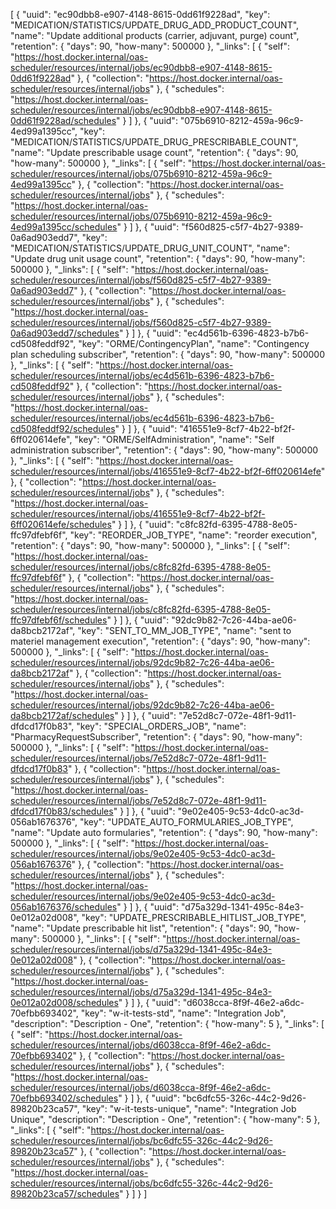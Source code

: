 [
  {
    "uuid": "ec90dbb8-e907-4148-8615-0dd61f9228ad",
    "key": "MEDICATION/STATISTICS/UPDATE_DRUG_ADD_PRODUCT_COUNT",
    "name": "Update additional products (carrier, adjuvant, purge) count",
    "retention": {
      "days": 90,
      "how-many": 500000
    },
    "_links": [
      {
        "self": "https://host.docker.internal/oas-scheduler/resources/internal/jobs/ec90dbb8-e907-4148-8615-0dd61f9228ad"
      },
      {
        "collection": "https://host.docker.internal/oas-scheduler/resources/internal/jobs"
      },
      {
        "schedules": "https://host.docker.internal/oas-scheduler/resources/internal/jobs/ec90dbb8-e907-4148-8615-0dd61f9228ad/schedules"
      }
    ]
  },
  {
    "uuid": "075b6910-8212-459a-96c9-4ed99a1395cc",
    "key": "MEDICATION/STATISTICS/UPDATE_DRUG_PRESCRIBABLE_COUNT",
    "name": "Update prescribable usage count",
    "retention": {
      "days": 90,
      "how-many": 500000
    },
    "_links": [
      {
        "self": "https://host.docker.internal/oas-scheduler/resources/internal/jobs/075b6910-8212-459a-96c9-4ed99a1395cc"
      },
      {
        "collection": "https://host.docker.internal/oas-scheduler/resources/internal/jobs"
      },
      {
        "schedules": "https://host.docker.internal/oas-scheduler/resources/internal/jobs/075b6910-8212-459a-96c9-4ed99a1395cc/schedules"
      }
    ]
  },
  {
    "uuid": "f560d825-c5f7-4b27-9389-0a6ad903edd7",
    "key": "MEDICATION/STATISTICS/UPDATE_DRUG_UNIT_COUNT",
    "name": "Update drug unit usage count",
    "retention": {
      "days": 90,
      "how-many": 500000
    },
    "_links": [
      {
        "self": "https://host.docker.internal/oas-scheduler/resources/internal/jobs/f560d825-c5f7-4b27-9389-0a6ad903edd7"
      },
      {
        "collection": "https://host.docker.internal/oas-scheduler/resources/internal/jobs"
      },
      {
        "schedules": "https://host.docker.internal/oas-scheduler/resources/internal/jobs/f560d825-c5f7-4b27-9389-0a6ad903edd7/schedules"
      }
    ]
  },
  {
    "uuid": "ec4d561b-6396-4823-b7b6-cd508feddf92",
    "key": "ORME/ContingencyPlan",
    "name": "Contingency plan scheduling subscriber",
    "retention": {
      "days": 90,
      "how-many": 500000
    },
    "_links": [
      {
        "self": "https://host.docker.internal/oas-scheduler/resources/internal/jobs/ec4d561b-6396-4823-b7b6-cd508feddf92"
      },
      {
        "collection": "https://host.docker.internal/oas-scheduler/resources/internal/jobs"
      },
      {
        "schedules": "https://host.docker.internal/oas-scheduler/resources/internal/jobs/ec4d561b-6396-4823-b7b6-cd508feddf92/schedules"
      }
    ]
  },
  {
    "uuid": "416551e9-8cf7-4b22-bf2f-6ff020614efe",
    "key": "ORME/SelfAdministration",
    "name": "Self administration subscriber",
    "retention": {
      "days": 90,
      "how-many": 500000
    },
    "_links": [
      {
        "self": "https://host.docker.internal/oas-scheduler/resources/internal/jobs/416551e9-8cf7-4b22-bf2f-6ff020614efe"
      },
      {
        "collection": "https://host.docker.internal/oas-scheduler/resources/internal/jobs"
      },
      {
        "schedules": "https://host.docker.internal/oas-scheduler/resources/internal/jobs/416551e9-8cf7-4b22-bf2f-6ff020614efe/schedules"
      }
    ]
  },
  {
    "uuid": "c8fc82fd-6395-4788-8e05-ffc97dfebf6f",
    "key": "REORDER_JOB_TYPE",
    "name": "reorder execution",
    "retention": {
      "days": 90,
      "how-many": 500000
    },
    "_links": [
      {
        "self": "https://host.docker.internal/oas-scheduler/resources/internal/jobs/c8fc82fd-6395-4788-8e05-ffc97dfebf6f"
      },
      {
        "collection": "https://host.docker.internal/oas-scheduler/resources/internal/jobs"
      },
      {
        "schedules": "https://host.docker.internal/oas-scheduler/resources/internal/jobs/c8fc82fd-6395-4788-8e05-ffc97dfebf6f/schedules"
      }
    ]
  },
  {
    "uuid": "92dc9b82-7c26-44ba-ae06-da8bcb2172af",
    "key": "SENT_TO_MM_JOB_TYPE",
    "name": "sent to materiel management execution",
    "retention": {
      "days": 90,
      "how-many": 500000
    },
    "_links": [
      {
        "self": "https://host.docker.internal/oas-scheduler/resources/internal/jobs/92dc9b82-7c26-44ba-ae06-da8bcb2172af"
      },
      {
        "collection": "https://host.docker.internal/oas-scheduler/resources/internal/jobs"
      },
      {
        "schedules": "https://host.docker.internal/oas-scheduler/resources/internal/jobs/92dc9b82-7c26-44ba-ae06-da8bcb2172af/schedules"
      }
    ]
  },
  {
    "uuid": "7e52d8c7-072e-48f1-9d11-dfdcd17f0b83",
    "key": "SPECIAL_ORDERS_JOB",
    "name": "PharmacyRequestSubscriber",
    "retention": {
      "days": 90,
      "how-many": 500000
    },
    "_links": [
      {
        "self": "https://host.docker.internal/oas-scheduler/resources/internal/jobs/7e52d8c7-072e-48f1-9d11-dfdcd17f0b83"
      },
      {
        "collection": "https://host.docker.internal/oas-scheduler/resources/internal/jobs"
      },
      {
        "schedules": "https://host.docker.internal/oas-scheduler/resources/internal/jobs/7e52d8c7-072e-48f1-9d11-dfdcd17f0b83/schedules"
      }
    ]
  },
  {
    "uuid": "9e02e405-9c53-4dc0-ac3d-056ab1676376",
    "key": "UPDATE_AUTO_FORMULARIES_JOB_TYPE",
    "name": "Update auto formularies",
    "retention": {
      "days": 90,
      "how-many": 500000
    },
    "_links": [
      {
        "self": "https://host.docker.internal/oas-scheduler/resources/internal/jobs/9e02e405-9c53-4dc0-ac3d-056ab1676376"
      },
      {
        "collection": "https://host.docker.internal/oas-scheduler/resources/internal/jobs"
      },
      {
        "schedules": "https://host.docker.internal/oas-scheduler/resources/internal/jobs/9e02e405-9c53-4dc0-ac3d-056ab1676376/schedules"
      }
    ]
  },
  {
    "uuid": "d75a329d-1341-495c-84e3-0e012a02d008",
    "key": "UPDATE_PRESCRIBABLE_HITLIST_JOB_TYPE",
    "name": "Update prescribable hit list",
    "retention": {
      "days": 90,
      "how-many": 500000
    },
    "_links": [
      {
        "self": "https://host.docker.internal/oas-scheduler/resources/internal/jobs/d75a329d-1341-495c-84e3-0e012a02d008"
      },
      {
        "collection": "https://host.docker.internal/oas-scheduler/resources/internal/jobs"
      },
      {
        "schedules": "https://host.docker.internal/oas-scheduler/resources/internal/jobs/d75a329d-1341-495c-84e3-0e012a02d008/schedules"
      }
    ]
  },
  {
    "uuid": "d6038cca-8f9f-46e2-a6dc-70efbb693402",
    "key": "w-it-tests-std",
    "name": "Integration Job",
    "description": "Description - One",
    "retention": {
      "how-many": 5
    },
    "_links": [
      {
        "self": "https://host.docker.internal/oas-scheduler/resources/internal/jobs/d6038cca-8f9f-46e2-a6dc-70efbb693402"
      },
      {
        "collection": "https://host.docker.internal/oas-scheduler/resources/internal/jobs"
      },
      {
        "schedules": "https://host.docker.internal/oas-scheduler/resources/internal/jobs/d6038cca-8f9f-46e2-a6dc-70efbb693402/schedules"
      }
    ]
  },
  {
    "uuid": "bc6dfc55-326c-44c2-9d26-89820b23ca57",
    "key": "w-it-tests-unique",
    "name": "Integration Job Unique",
    "description": "Description - One",
    "retention": {
      "how-many": 5
    },
    "_links": [
      {
        "self": "https://host.docker.internal/oas-scheduler/resources/internal/jobs/bc6dfc55-326c-44c2-9d26-89820b23ca57"
      },
      {
        "collection": "https://host.docker.internal/oas-scheduler/resources/internal/jobs"
      },
      {
        "schedules": "https://host.docker.internal/oas-scheduler/resources/internal/jobs/bc6dfc55-326c-44c2-9d26-89820b23ca57/schedules"
      }
    ]
  }
]